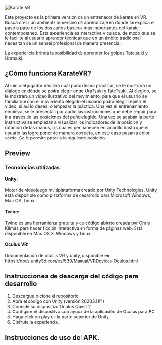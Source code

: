 
![Karate VR](https://user-images.githubusercontent.com/60227230/140448287-918d5804-a688-49c3-ae1c-25cb7e0d1d7f.png)


Este proyecto es la primera versión de un entrenador de karate en VR. Busca crear un ambiente inmersivo de aprendizaje en donde se explica el paso a paso de los dos puños básicos más importantes del karate contemporaneo.
Esta experiencia es interactiva y guíada, de modo que se le facilite al usuario aprender técnicas que en un ámbito tradicional necesitan de un sensei profesional de manera presencial.


La experiencia brinda la posibilidad de aprender los golpes Tatetsuki y Uratsuki. 

## ¿Cómo funciona KarateVR?
Al inicio el jugador decidirá cuál puño desea practicar, se le mostrará un dialogo en dónde se podra elegir entre UraTsuki y TateTsuki. Al elegirlo, se le mostrará un video ilustrativo del movimiento, para que el usuario se familiarice con el movimiento elegido,el usuario podrá elegir repetir el video, si así lo desea, o empezar la práctica. 
Una vez el entrenamiento empieza, se le presentan por audio las instrucciones que debe seguir para ir a través de las posiciones del puño elegido. Una vez se acaban la parte instructiva se empiezan a visualizar los indicadores de la posición y rotación de las manos, las cuales permanecen en amarillo hasta que el usuario las logre poner de manera correcta, en este caso pasan a color verde. Se le permite pasar a la siguiente posición. 

## Preview
### Tecnologías utilizadas
#### Unity: 
Motor de videojuego multiplataforma creado por Unity Technologies. Unity está disponible como plataforma de desarrollo para Microsoft Windows, Mac OS, Linux. 
#### Twine: 
Twine es una herramienta gratuita y de código abierto creada por Chris Klimas para hacer ficción interactiva en forma de páginas web. Está disponible en Mac OS X, Windows y Linux.
#### Oculus VR: 
Documentación de oculus VR y unity, disponible en https://docs.unity3d.com/es/530/Manual/VRDevices-Oculus.html

## Instrucciones de descarga del código para desarrollo

1. Descargue o clone el repositorio
2. Abra el código con Unity (versión 20203.11f1)
3. Conecte su dispositivo Oculus Quest 2
4. Configure el dispositivo con ayuda de la aplicación de Oculus para PC
5. Haga click en play en la parte superior de Unity.
6. Disfrute la experiencia.

## Instrucciones de uso del APK.
